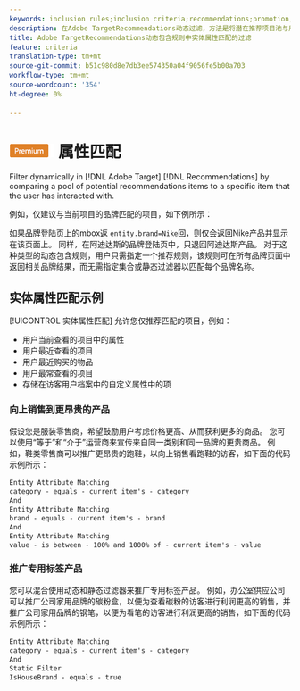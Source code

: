 ```yaml
---
keywords: inclusion rules;inclusion criteria;recommendations;promotion;promotions;dynamic filtering;dynamic;entity attribute matching
description: 在Adobe TargetRecommendations动态过滤，方法是将潜在推荐项目池与用户已交互的特定项目进行比较。
title: Adobe TargetRecommendations动态包含规则中实体属性匹配的过滤
feature: criteria
translation-type: tm+mt
source-git-commit: b51c980d8e7db3ee574350a04f9056fe5b00a703
workflow-type: tm+mt
source-wordcount: '354'
ht-degree: 0%

---
```



# ![PREMIUM实体](/help/assets/premium.png) 属性匹配

Filter dynamically in [!DNL Adobe Target] [!DNL Recommendations] by comparing a pool of potential recommendations items to a specific item that the user has interacted with.

例如，仅建议与当前项目的品牌匹配的项目，如下例所示：

如果品牌登陆页上的mbox返 `entity.brand=Nike`回，则仅会返回Nike产品并显示在该页面上。 同样，在阿迪达斯的品牌登陆页中，只退回阿迪达斯产品。 对于这种类型的动态包含规则，用户只需指定一个推荐规则，该规则可在所有品牌页面中返回相关品牌结果，而无需指定集合或静态过滤器以匹配每个品牌名称。

## 实体属性匹配示例

[!UICONTROL 实体属性匹配] 允许您仅推荐匹配的项目，例如：

* 用户当前查看的项目中的属性
* 用户最近查看的项目
* 用户最近购买的物品
* 用户最常查看的项目
* 存储在访客用户档案中的自定义属性中的项

### 向上销售到更昂贵的产品

假设您是服装零售商，希望鼓励用户考虑价格更高、从而获利更多的商品。 您可以使用“等于”和“介于”运营商来宣传来自同一类别和同一品牌的更贵商品。 例如，鞋类零售商可以推广更昂贵的跑鞋，以向上销售看跑鞋的访客，如下面的代码示例所示：

```
Entity Attribute Matching
category - equals - current item's - category 
And 
Entity Attribute Matching
brand - equals - current item's - brand 
And 
Entity Attribute Matching
value - is between - 100% and 1000% of - current item's - value
```

### 推广专用标签产品

您可以混合使用动态和静态过滤器来推广专用标签产品。 例如，办公室供应公司可以推广公司家用品牌的碳粉盒，以便为查看碳粉的访客进行利润更高的销售，并推广公司家用品牌的钢笔，以便为看笔的访客进行利润更高的销售，如下面的代码示例所示：

```
Entity Attribute Matching
category - equals - current item's - category 
And
Static Filter
IsHouseBrand - equals - true
```
